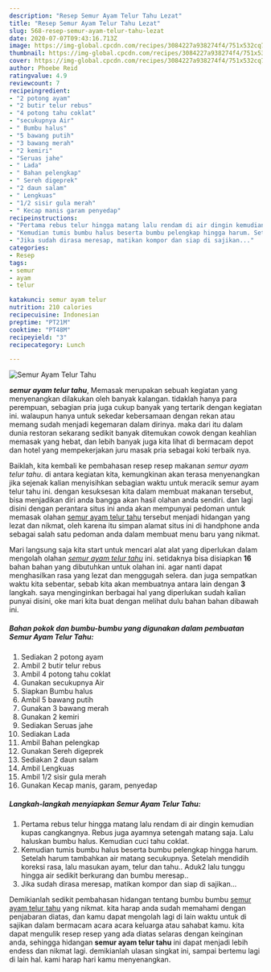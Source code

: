 ```yaml
---
description: "Resep Semur Ayam Telur Tahu Lezat"
title: "Resep Semur Ayam Telur Tahu Lezat"
slug: 568-resep-semur-ayam-telur-tahu-lezat
date: 2020-07-07T09:43:16.713Z
image: https://img-global.cpcdn.com/recipes/3084227a938274f4/751x532cq70/semur-ayam-telur-tahu-foto-resep-utama.jpg
thumbnail: https://img-global.cpcdn.com/recipes/3084227a938274f4/751x532cq70/semur-ayam-telur-tahu-foto-resep-utama.jpg
cover: https://img-global.cpcdn.com/recipes/3084227a938274f4/751x532cq70/semur-ayam-telur-tahu-foto-resep-utama.jpg
author: Phoebe Reid
ratingvalue: 4.9
reviewcount: 7
recipeingredient:
- "2 potong ayam"
- "2 butir telur rebus"
- "4 potong tahu coklat"
- "secukupnya Air"
- " Bumbu halus"
- "5 bawang putih"
- "3 bawang merah"
- "2 kemiri"
- "Seruas jahe"
- " Lada"
- " Bahan pelengkap"
- " Sereh digeprek"
- "2 daun salam"
- " Lengkuas"
- "1/2 sisir gula merah"
- " Kecap manis garam penyedap"
recipeinstructions:
- "Pertama rebus telur hingga matang lalu rendam di air dingin kemudian kupas cangkangnya. Rebus juga ayamnya setengah matang saja. Lalu haluskan bumbu halus. Kemudian cuci tahu coklat."
- "Kemudian tumis bumbu halus beserta bumbu pelengkap hingga harum. Setelah harum tambahkan air matang secukupnya. Setelah mendidih koreksi rasa, lalu masukan ayam, telur dan tahu.. Aduk2 lalu tunggu hingga air sedikit berkurang dan bumbu meresap.."
- "Jika sudah dirasa meresap, matikan kompor dan siap di sajikan..."
categories:
- Resep
tags:
- semur
- ayam
- telur

katakunci: semur ayam telur 
nutrition: 210 calories
recipecuisine: Indonesian
preptime: "PT21M"
cooktime: "PT48M"
recipeyield: "3"
recipecategory: Lunch

---
```



![Semur Ayam Telur Tahu](https://img-global.cpcdn.com/recipes/3084227a938274f4/751x532cq70/semur-ayam-telur-tahu-foto-resep-utama.jpg)

<b><i>semur ayam telur tahu</i></b>, Memasak merupakan sebuah kegiatan yang menyenangkan dilakukan oleh banyak kalangan. tidaklah hanya para perempuan, sebagian pria juga cukup banyak yang tertarik dengan kegiatan ini. walaupun hanya untuk sekedar kebersamaan dengan rekan atau memang sudah menjadi kegemaran dalam dirinya. maka dari itu dalam dunia restoran sekarang sedikit banyak ditemukan cowok dengan keahlian memasak yang hebat, dan lebih banyak juga kita lihat di bermacam depot dan hotel yang mempekerjakan juru masak pria sebagai koki terbaik nya.



Baiklah, kita kembali ke pembahasan resep resep makanan <i>semur ayam telur tahu</i>. di antara kegiatan kita, kemungkinan akan terasa menyenangkan jika sejenak kalian menyisihkan sebagian waktu untuk meracik semur ayam telur tahu ini. dengan kesuksesan kita dalam membuat makanan tersebut, bisa menjadikan diri anda bangga akan hasil olahan anda sendiri. dan lagi disini dengan perantara situs ini anda akan mempunyai pedoman untuk memasak olahan <u>semur ayam telur tahu</u> tersebut menjadi hidangan yang lezat dan nikmat, oleh karena itu simpan alamat situs ini di handphone anda sebagai salah satu pedoman anda dalam membuat menu baru yang nikmat.


Mari langsung saja kita start untuk mencari alat alat yang diperlukan dalam mengolah olahan <u><i>semur ayam telur tahu</i></u> ini. setidaknya bisa disiapkan <b>16</b> bahan bahan yang dibutuhkan untuk olahan ini. agar nanti dapat menghasilkan rasa yang lezat dan menggugah selera. dan juga sempatkan waktu kita sebentar, sebab kita akan membuatnya antara lain dengan <b>3</b> langkah. saya menginginkan berbagai hal yang diperlukan sudah kalian punyai disini, oke mari kita buat dengan melihat dulu bahan bahan dibawah ini.

<!--inarticleads1-->

##### Bahan pokok dan bumbu-bumbu yang digunakan dalam pembuatan Semur Ayam Telur Tahu:

1. Sediakan 2 potong ayam
1. Ambil 2 butir telur rebus
1. Ambil 4 potong tahu coklat
1. Gunakan secukupnya Air
1. Siapkan  Bumbu halus
1. Ambil 5 bawang putih
1. Gunakan 3 bawang merah
1. Gunakan 2 kemiri
1. Sediakan Seruas jahe
1. Sediakan  Lada
1. Ambil  Bahan pelengkap
1. Gunakan  Sereh digeprek
1. Sediakan 2 daun salam
1. Ambil  Lengkuas
1. Ambil 1/2 sisir gula merah
1. Gunakan  Kecap manis, garam, penyedap




<!--inarticleads2-->

##### Langkah-langkah menyiapkan Semur Ayam Telur Tahu:

1. Pertama rebus telur hingga matang lalu rendam di air dingin kemudian kupas cangkangnya. Rebus juga ayamnya setengah matang saja. Lalu haluskan bumbu halus. Kemudian cuci tahu coklat.
1. Kemudian tumis bumbu halus beserta bumbu pelengkap hingga harum. Setelah harum tambahkan air matang secukupnya. Setelah mendidih koreksi rasa, lalu masukan ayam, telur dan tahu.. Aduk2 lalu tunggu hingga air sedikit berkurang dan bumbu meresap..
1. Jika sudah dirasa meresap, matikan kompor dan siap di sajikan...




Demikianlah sedikit pembahasan hidangan tentang bumbu bumbu <u>semur ayam telur tahu</u> yang nikmat. kita harap anda sudah memahami dengan penjabaran diatas, dan kamu dapat mengolah lagi di lain waktu untuk di sajikan dalam bermacam acara acara keluarga atau sahabat kamu. kita dapat mengulik resep resep yang ada diatas selaras dengan keinginan anda, sehingga hidangan <b>semur ayam telur tahu</b> ini dapat menjadi lebih endess dan nikmat lagi. demikianlah ulasan singkat ini, sampai bertemu lagi di lain hal. kami harap hari kamu menyenangkan.
